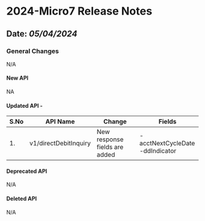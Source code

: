 # 2024-Micro7 Release Notes

## Date: *05/04/2024*

### General Changes

N/A

#### New API

NA

#### Updated API -

| S.No | API Name                   | Change                        | Fields                                |
|------|----------------------------|-------------------------------|---------------------------------------|
| 1.   | v1/directDebitInquiry      | New response fields are added | -acctNextCycleDate<br/> -ddIndicator  |

#### Deprecated API

N/A

#### Deleted API

N/A
